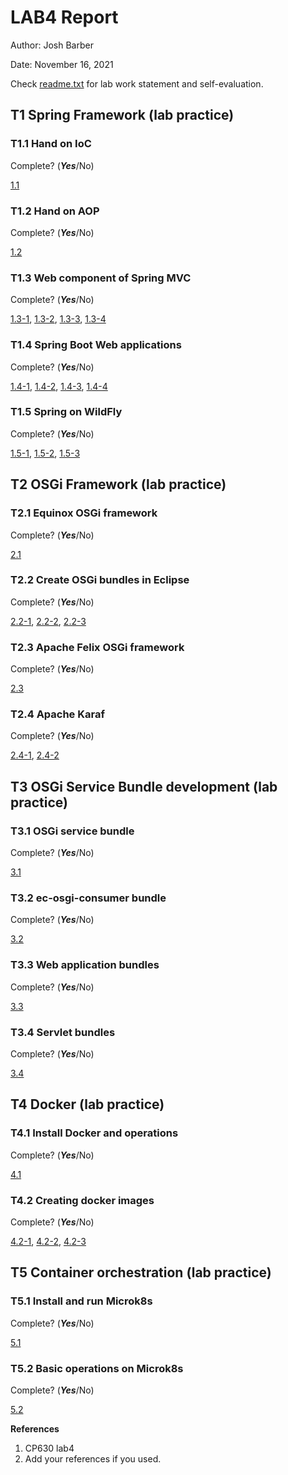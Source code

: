 # LAB4 Report

Author: Josh Barber

Date: November 16, 2021

Check [readme.txt](readme.txt) for lab work statement and self-evaluation.

## T1 Spring Framework (lab practice)

### T1.1 Hand on IoC

Complete? (***Yes***/No)



[1.1](images/1.1.png)



### T1.2 Hand on AOP

Complete? (***Yes***/No)



[1.2](images/1.2.png)



### T1.3 Web component of Spring MVC

Complete? (***Yes***/No)



[1.3-1](images/1.3-1.png),
[1.3-2](images/1.3-2.png),
[1.3-3](images/1.3-3.png),
[1.3-4](images/1.3-4.png)



### T1.4 Spring Boot Web applications

Complete? (***Yes***/No)



[1.4-1](images/1.4-1.png),
[1.4-2](images/1.4-2.png),
[1.4-3](images/1.4-3.png),
[1.4-4](images/1.4-4.png)



### T1.5 Spring on WildFly

Complete? (***Yes***/No)



[1.5-1](images/1.5-1.png),
[1.5-2](images/1.5-2.png),
[1.5-3](images/1.5-3.png)



## T2 OSGi Framework (lab practice)

### T2.1 Equinox OSGi framework

Complete? (***Yes***/No)



[2.1](images/2.1.png)



### T2.2 Create OSGi bundles in Eclipse

Complete? (***Yes***/No)



[2.2-1](images/2.2-1.png),
[2.2-2](images/2.2-2.png),
[2.2-3](images/2.2-3.png)



### T2.3 Apache Felix OSGi framework

Complete? (***Yes***/No)



[2.3](images/2.3.png)



### T2.4 Apache Karaf

Complete? (***Yes***/No)



[2.4-1](images/2.4-1.png),
[2.4-2](images/2.4-2.png)



## T3 OSGi Service Bundle development (lab practice)

### T3.1 OSGi service bundle

Complete? (***Yes***/No)



[3.1](images/3.1.png)



### T3.2 ec-osgi-consumer bundle

Complete? (***Yes***/No)



[3.2](images/3.2.png)



### T3.3 Web application bundles

Complete? (***Yes***/No)



[3.3](images/3.3.png)



### T3.4 Servlet bundles

Complete? (***Yes***/No)



[3.4](images/3.4.png)



## T4 Docker (lab practice)

### T4.1 Install Docker and operations

Complete? (***Yes***/No)



[4.1](images/4.1.png)



### T4.2 Creating docker images

Complete? (***Yes***/No)



[4.2-1](images/4.2-1.png),
[4.2-2](images/4.2-2.png),
[4.2-3](images/4.2-3.png)




## T5 Container orchestration (lab practice)

### T5.1 Install and run Microk8s

Complete? (***Yes***/No)



[5.1](images/5.1.png)



### T5.2 Basic operations on Microk8s

Complete? (***Yes***/No)



[5.2](images/5.2.png)




**References**

1. CP630 lab4
2. Add your references if you used.
